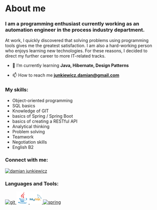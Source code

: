 <h1 align="left">About me</h1>
<h3 align="left">I am a programming enthusiast currently working as an automation engineer in the process industry department.</h3>

At work, I quickly discovered that solving problems using programming tools gives me the greatest satisfaction. I am also a hard-working person who enjoys learning new technologies. For these reasons, I decided to direct my further career to more IT-related tracks.

- 🌱 I’m currently learning **Java, Hibernate, Design Patterns**

- 📫 How to reach me **junkiewicz.damian@gmail.com**

<h3 align="left">My skills:</h3>

  - Object-oriented programming
  - SQL basics
  - Knowledge of GIT
  - basics of Spring / Spring Boot
  - basics of creating a RESTful API
  - Analytical thinking
  - Problem solving
  - Teamwork
  - Negotiation skills
  - English B2

<h3 align="left">Connect with me:</h3>
<p align="left">
<a href="https://www.linkedin.com/in/damian-junkiewicz-23b956221/" target="blank"><img align="center" src="https://raw.githubusercontent.com/rahuldkjain/github-profile-readme-generator/master/src/images/icons/Social/linked-in-alt.svg" alt="damian junkiewicz" height="30" width="40" /></a>
</p>

<h3 align="left">Languages and Tools:</h3>
<p align="left">
    <a href="https://git-scm.com/" target="_blank" rel="noreferrer">
        <img src="https://www.vectorlogo.zone/logos/git-scm/git-scm-icon.svg" alt="git" width="40" height="40"/>
    </a>
    <a href="https://www.java.com" target="_blank" rel="noreferrer">
        <img src="https://raw.githubusercontent.com/devicons/devicon/master/icons/java/java-original.svg" alt="java" width="40" height="40"/>
    </a>
    <a href="https://www.mysql.com/" target="_blank" rel="noreferrer">
        <img src="https://raw.githubusercontent.com/devicons/devicon/master/icons/mysql/mysql-original-wordmark.svg" alt="mysql" width="40" height="40"/>
    </a>
    <a href="https://spring.io/" target="_blank" rel="noreferrer">
        <img src="https://www.vectorlogo.zone/logos/springio/springio-icon.svg" alt="spring" width="40" height="40"/>
    </a>
</p>

